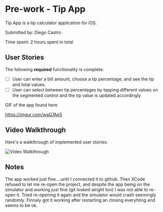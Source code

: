 # Pre-work - Tip App

Tip App is a tip calculator application for iOS.

Submitted by: Diego Castro

Time spent: 2 hours spent in total

## User Stories

The following **required** functionality is complete:

* [ ] User can enter a bill amount, choose a tip percentage, and see the tip and total values.
* [ ] User can select between tip percentages by tapping different values on the segmented control and the tip value is updated accordingly

GIF of the app found here


 https://imgur.com/waQ7Ae5
 
 ## Video Walkthrough

Here's a walkthrough of implemented user stories:

<img src='http://g.recordit.co/m8SCpmqUM9.gif' title='Video Walkthrough' width='' alt='Video Walkthrough' />


## Notes

The app worked just fine....until I connected it to github. Then XCode refused to let me re-open the project, and despite the app being on the simulator and working just fine (git looked alright too) I was not able to re-open it. Tried re-opening it again and the simulator would crash seemingly randomly. Finnaly got it working after restarting an closing everyhting and seems to be ok.
